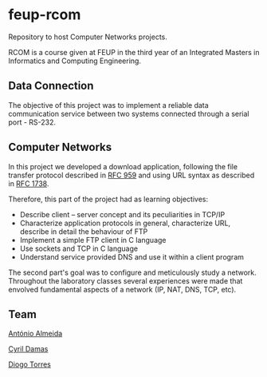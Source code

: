 # feup-rcom
Repository to host Computer Networks projects.

RCOM is a course given at FEUP in the third year of an Integrated Masters in Informatics and Computing Engineering.

## Data Connection
The objective of this project was to implement a reliable data communication service between two systems connected through a serial port - RS-232.

## Computer Networks
In this project we developed a download application, following the file transfer protocol described in [RFC 959](https://www.ietf.org/rfc/rfc959.txt) and using URL syntax as described in [RFC 1738](https://www.ietf.org/rfc/rfc1738.txt).

Therefore, this part of the project had as learning objectives:
* Describe client – server concept and its peculiarities in TCP/IP
* Characterize application protocols in general, characterize URL, describe in detail the behaviour of FTP
* Implement a simple FTP client in C language
* Use sockets and TCP in C language
* Understand service provided DNS and use it within a client program

The second part's goal was to configure and meticulously study a network. Throughout the laboratory classes several experiences were made that envolved fundamental aspects of a network (IP, NAT, DNS, TCP, etc).

## Team 
[António Almeida](https://github.com/antonioalmeida)

[Cyril Damas](https://github.com/cyrilico)

[Diogo Torres](https://github.com/diogotorres97)


